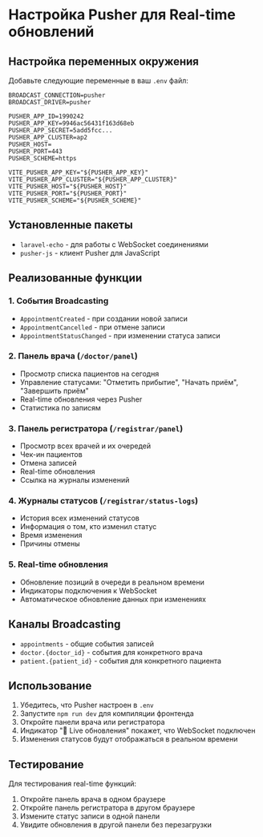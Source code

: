 # Настройка Pusher для Real-time обновлений

## Настройка переменных окружения

Добавьте следующие переменные в ваш `.env` файл:

```env
BROADCAST_CONNECTION=pusher
BROADCAST_DRIVER=pusher

PUSHER_APP_ID=1990242
PUSHER_APP_KEY=9946ac56431f163d68eb
PUSHER_APP_SECRET=5add5fcc...
PUSHER_APP_CLUSTER=ap2
PUSHER_HOST=
PUSHER_PORT=443
PUSHER_SCHEME=https

VITE_PUSHER_APP_KEY="${PUSHER_APP_KEY}"
VITE_PUSHER_APP_CLUSTER="${PUSHER_APP_CLUSTER}"
VITE_PUSHER_HOST="${PUSHER_HOST}"
VITE_PUSHER_PORT="${PUSHER_PORT}"
VITE_PUSHER_SCHEME="${PUSHER_SCHEME}"
```

## Установленные пакеты

- `laravel-echo` - для работы с WebSocket соединениями
- `pusher-js` - клиент Pusher для JavaScript

## Реализованные функции

### 1. События Broadcasting
- `AppointmentCreated` - при создании новой записи
- `AppointmentCancelled` - при отмене записи
- `AppointmentStatusChanged` - при изменении статуса записи

### 2. Панель врача (`/doctor/panel`)
- Просмотр списка пациентов на сегодня
- Управление статусами: "Отметить прибытие", "Начать приём", "Завершить приём"
- Real-time обновления через Pusher
- Статистика по записям

### 3. Панель регистратора (`/registrar/panel`)
- Просмотр всех врачей и их очередей
- Чек-ин пациентов
- Отмена записей
- Real-time обновления
- Ссылка на журналы изменений

### 4. Журналы статусов (`/registrar/status-logs`)
- История всех изменений статусов
- Информация о том, кто изменил статус
- Время изменения
- Причины отмены

### 5. Real-time обновления
- Обновление позиций в очереди в реальном времени
- Индикаторы подключения к WebSocket
- Автоматическое обновление данных при изменениях

## Каналы Broadcasting

- `appointments` - общие события записей
- `doctor.{doctor_id}` - события для конкретного врача
- `patient.{patient_id}` - события для конкретного пациента

## Использование

1. Убедитесь, что Pusher настроен в `.env`
2. Запустите `npm run dev` для компиляции фронтенда
3. Откройте панели врача или регистратора
4. Индикатор "🔴 Live обновления" покажет, что WebSocket подключен
5. Изменения статусов будут отображаться в реальном времени

## Тестирование

Для тестирования real-time функций:
1. Откройте панель врача в одном браузере
2. Откройте панель регистратора в другом браузере
3. Измените статус записи в одной панели
4. Увидите обновления в другой панели без перезагрузки

